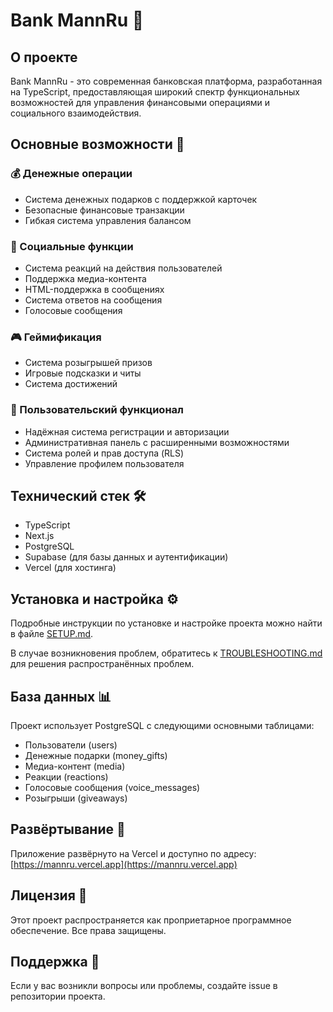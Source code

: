 # Bank MannRu 🏦

## О проекте
Bank MannRu - это современная банковская платформа, разработанная на TypeScript, предоставляющая широкий спектр функциональных возможностей для управления финансовыми операциями и социального взаимодействия.

## Основные возможности 🚀

### 💰 Денежные операции
- Система денежных подарков с поддержкой карточек
- Безопасные финансовые транзакции
- Гибкая система управления балансом

### 💬 Социальные функции
- Система реакций на действия пользователей
- Поддержка медиа-контента
- HTML-поддержка в сообщениях
- Система ответов на сообщения
- Голосовые сообщения

### 🎮 Геймификация
- Система розыгрышей призов
- Игровые подсказки и читы
- Система достижений

### 👥 Пользовательский функционал
- Надёжная система регистрации и авторизации
- Административная панель с расширенными возможностями
- Система ролей и прав доступа (RLS)
- Управление профилем пользователя

## Технический стек 🛠

- TypeScript
- Next.js
- PostgreSQL
- Supabase (для базы данных и аутентификации)
- Vercel (для хостинга)

## Установка и настройка ⚙️

Подробные инструкции по установке и настройке проекта можно найти в файле [SETUP.md](SETUP.md).

В случае возникновения проблем, обратитесь к [TROUBLESHOOTING.md](TROUBLESHOOTING.md) для решения распространённых проблем.

## База данных 📊

Проект использует PostgreSQL с следующими основными таблицами:
- Пользователи (users)
- Денежные подарки (money_gifts)
- Медиа-контент (media)
- Реакции (reactions)
- Голосовые сообщения (voice_messages)
- Розыгрыши (giveaways)

## Развёртывание 🚀

Приложение развёрнуто на Vercel и доступно по адресу: [https://mannru.vercel.app](https://mannru.vercel.app)

## Лицензия 📝

Этот проект распространяется как проприетарное программное обеспечение. Все права защищены.

## Поддержка 🤝

Если у вас возникли вопросы или проблемы, создайте issue в репозитории проекта.